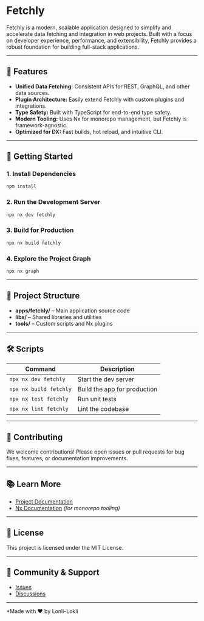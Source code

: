 # Fetchly

Fetchly is a modern, scalable application designed to simplify and accelerate data fetching and integration in web projects. Built with a focus on developer experience, performance, and extensibility, Fetchly provides a robust foundation for building full-stack applications.

---

## 🚀 Features

- **Unified Data Fetching:** Consistent APIs for REST, GraphQL, and other data sources.
- **Plugin Architecture:** Easily extend Fetchly with custom plugins and integrations.
- **Type Safety:** Built with TypeScript for end-to-end type safety.
- **Modern Tooling:** Uses Nx for monorepo management, but Fetchly is framework-agnostic.
- **Optimized for DX:** Fast builds, hot reload, and intuitive CLI.

---

## 🏁 Getting Started

### 1. Install Dependencies

```sh
npm install
```

### 2. Run the Development Server

```sh
npx nx dev fetchly
```

### 3. Build for Production

```sh
npx nx build fetchly
```

### 4. Explore the Project Graph

```sh
npx nx graph
```

---

## 🧩 Project Structure

- **apps/fetchly/** – Main application source code
- **libs/** – Shared libraries and utilities
- **tools/** – Custom scripts and Nx plugins

---

## 🛠️ Scripts

| Command                      | Description                  |
|------------------------------|------------------------------|
| `npx nx dev fetchly`         | Start the dev server         |
| `npx nx build fetchly`       | Build the app for production |
| `npx nx test fetchly`        | Run unit tests               |
| `npx nx lint fetchly`        | Lint the codebase            |

---

## 🤝 Contributing

We welcome contributions! Please open issues or pull requests for bug fixes, features, or documentation improvements.

---

## 📚 Learn More

- [Project Documentation](./docs/)
- [Nx Documentation](https://nx.dev) *(for monorepo tooling)*

---

## 📝 License

This project is licensed under the MIT License.

---

## 👥 Community & Support

- [Issues](https://github.com/lonli-lokli/fetchly/issues)
- [Discussions](https://github.com/lonli-lokli/fetchly/discussions)

---

*Made with ❤️ by Lonli-Lokli